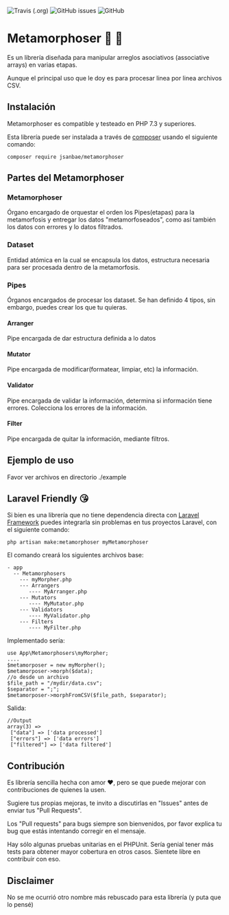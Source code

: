 ![Travis (.org)](https://img.shields.io/travis/jsan5709/metamorphoser) ![GitHub issues](https://img.shields.io/github/issues/jsan5709/metamorphoser) ![GitHub](https://img.shields.io/github/license/jsan5709/metamorphoser)
# Metamorphoser :bug: :butterfly:

Es un librería diseñada para manipular arreglos asociativos (associative arrays) en varias etapas.

Aunque el principal uso que le doy es para procesar linea por linea archivos CSV.

## Instalación

Metamorphoser es compatible y testeado en PHP 7.3 y superiores.

Esta librería puede ser instalada a través de [composer](https://www.getcomposer.org) usando el siguiente comando:
```
composer require jsanbae/metamorphoser
```

## Partes del Metamorphoser
### Metamorphoser
Órgano encargado de orquestar el orden los Pipes(etapas) para la metamorfosis y entregar los datos "metamorfoseados", como así también los datos con errores y lo datos filtrados.
### Dataset
Entidad atómica en la cual se encapsula los datos, estructura necesaria para ser procesada dentro de la metamorfosis.
### Pipes
Órganos encargados de procesar los dataset. Se han definido 4 tipos, sin embargo, puedes crear los que tu quieras.
#### Arranger
Pipe encargada de dar estructura definida a lo datos
#### Mutator
Pipe encargada de modificar(formatear, limpiar, etc) la información.
#### Validator
Pipe encargada de validar la información, determina si información tiene errores. Colecciona los errores de la información.
#### Filter
Pipe encargada de quitar la información, mediante filtros.

## Ejemplo de uso
Favor ver archivos en directorio ./example

## Laravel Friendly :kissing_heart:

Si bien es una librería que no tiene dependencia directa con [Laravel Framework](https://laravel.com) puedes integrarla sin problemas en tus proyectos Laravel, con el siguiente comando:

```
php artisan make:metamorphoser myMetamorphoser
```
El comando creará los siguientes archivos base:
```
- app
  -- Metamorphosers
    --- myMorpher.php
    --- Arrangers
       ---- MyArranger.php
    --- Mutators
       ---- MyMutator.php
    --- Validators
       ---- MyValidator.php
    --- Filters
       ---- MyFilter.php
```
Implementado sería:

```
use App\Metamorphosers\myMorpher;
....
$metamorposer = new myMorpher();
$metamorposer->morph($data); 
//o desde un archivo
$file_path = "/mydir/data.csv";
$separator = ";";
$metamorposer->morphFromCSV($file_path, $separator);
```
Salida:
```
//Output
array(3) =>
 ["data"] => ['data processed']
 ["errors"] => ['data errors']
 ["filtered"] => ['data filtered']
```

## Contribución

Es librería sencilla hecha con amor :heart:, pero se que puede mejorar con contribuciones de quienes la usen.

Sugiere tus propias mejoras, te invito a discutirlas en "Issues" antes de enviar tus "Pull Requests".

Los "Pull requests" para bugs siempre son bienvenidos, por favor explica tu bug que estás intentando corregir en el mensaje.

Hay sólo algunas pruebas unitarias en el PHPUnit. Sería genial tener  más tests para obtener mayor cobertura en otros casos. Sientete libre en contribuir con eso.

## Disclaimer

No se me ocurrió otro nombre más rebuscado para esta librería (y puta que lo pensé)
